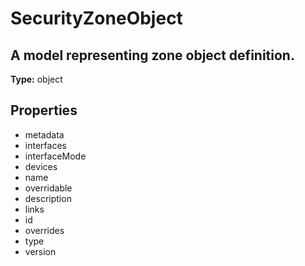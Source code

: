 # SecurityZoneObject

## A model representing zone object definition.

**Type:** object

## Properties
* metadata
* interfaces
* interfaceMode
* devices
* name
* overridable
* description
* links
* id
* overrides
* type
* version
